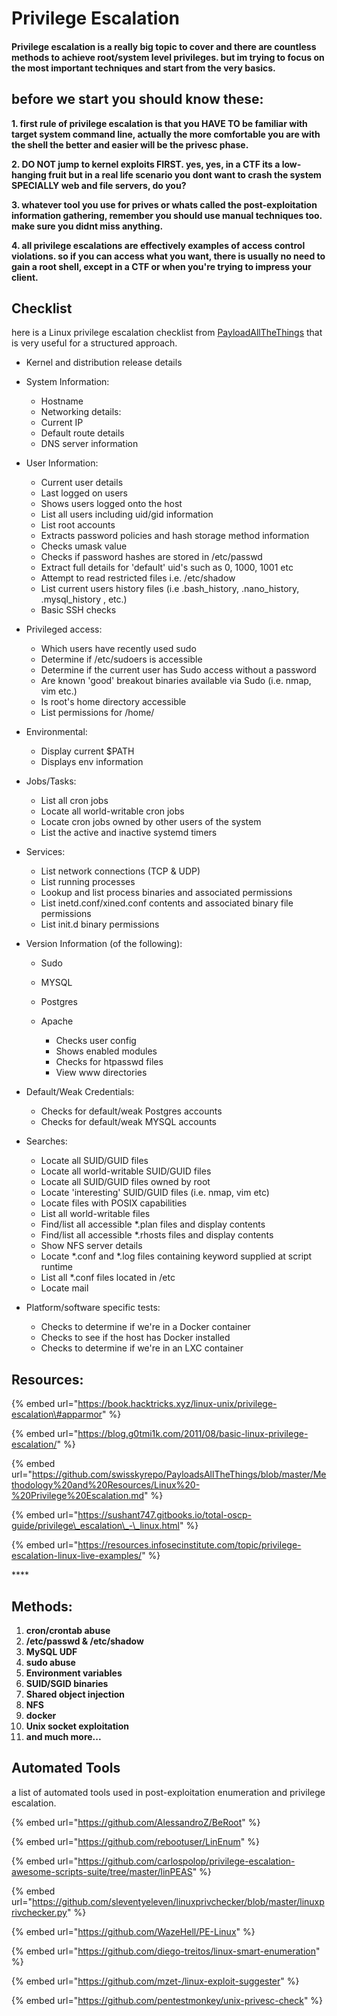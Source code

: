 # Privilege Escalation

#### Privilege escalation is a really big topic to cover and there are countless methods to achieve root/system level privileges. but im trying to focus on the most important techniques and start from the very basics.

## before we start you should know these:

**1. first rule of privilege escalation is that you HAVE TO be familiar with target system command line, actually the more comfortable you are with the shell the better and easier will be the privesc phase.**

**2. DO NOT jump to kernel exploits FIRST. yes, yes, in a CTF its a low-hanging fruit but in a real life scenario you dont want to crash the system SPECIALLY web and file servers, do you?**

**3. whatever tool you use for prives or whats called the post-exploitation information gathering, remember you should use manual techniques too. make sure you didnt miss anything.**

**4. all privilege escalations are effectively examples of access control violations. so if you can access what you want, there is usually no need to gain a root shell, except in a CTF or when you're trying to impress your client.**

## Checklist

here is a Linux privilege escalation checklist from [PayloadAllTheThings](https://github.com/swisskyrepo/PayloadsAllTheThings/blob/master/Methodology%20and%20Resources/Linux%20-%20Privilege%20Escalation.md) that is very useful for a structured approach.

* Kernel and distribution release details
* System Information:

  * Hostname
  * Networking details:
  * Current IP
  * Default route details
  * DNS server information

* User Information:

  * Current user details
  * Last logged on users
  * Shows users logged onto the host
  * List all users including uid/gid information
  * List root accounts
  * Extracts password policies and hash storage method information
  * Checks umask value
  * Checks if password hashes are stored in /etc/passwd
  * Extract full details for 'default' uid's such as 0, 1000, 1001 etc
  * Attempt to read restricted files i.e. /etc/shadow
  * List current users history files \(i.e .bash\_history, .nano\_history, .mysql\_history , etc.\)
  * Basic SSH checks

* Privileged access:

  * Which users have recently used sudo
  * Determine if /etc/sudoers is accessible
  * Determine if the current user has Sudo access without a password
  * Are known 'good' breakout binaries available via Sudo \(i.e. nmap, vim etc.\)
  * Is root's home directory accessible
  * List permissions for /home/

* Environmental:

  * Display current $PATH
  * Displays env information

* Jobs/Tasks:

  * List all cron jobs
  * Locate all world-writable cron jobs
  * Locate cron jobs owned by other users of the system
  * List the active and inactive systemd timers

* Services:

  * List network connections \(TCP & UDP\)
  * List running processes
  * Lookup and list process binaries and associated permissions
  * List inetd.conf/xined.conf contents and associated binary file permissions
  * List init.d binary permissions

* Version Information \(of the following\):
  * Sudo
  * MYSQL
  * Postgres
  * Apache

    * Checks user config
    * Shows enabled modules
    * Checks for htpasswd files
    * View www directories
* Default/Weak Credentials:

  * Checks for default/weak Postgres accounts
  * Checks for default/weak MYSQL accounts

* Searches:

  * Locate all SUID/GUID files
  * Locate all world-writable SUID/GUID files
  * Locate all SUID/GUID files owned by root
  * Locate 'interesting' SUID/GUID files \(i.e. nmap, vim etc\)
  * Locate files with POSIX capabilities
  * List all world-writable files
  * Find/list all accessible \*.plan files and display contents
  * Find/list all accessible \*.rhosts files and display contents
  * Show NFS server details
  * Locate \*.conf and \*.log files containing keyword supplied at script runtime
  * List all \*.conf files located in /etc
  * Locate mail

* Platform/software specific tests:
  * Checks to determine if we're in a Docker container
  * Checks to see if the host has Docker installed
  * Checks to determine if we're in an LXC container

## Resources:

{% embed url="https://book.hacktricks.xyz/linux-unix/privilege-escalation\#apparmor" %}

{% embed url="https://blog.g0tmi1k.com/2011/08/basic-linux-privilege-escalation/" %}

{% embed url="https://github.com/swisskyrepo/PayloadsAllTheThings/blob/master/Methodology%20and%20Resources/Linux%20-%20Privilege%20Escalation.md" %}

{% embed url="https://sushant747.gitbooks.io/total-oscp-guide/privilege\_escalation\_-\_linux.html" %}

{% embed url="https://resources.infosecinstitute.com/topic/privilege-escalation-linux-live-examples/" %}

\*\*\*\*

## Methods:

1. **cron/crontab abuse**
2. **/etc/passwd & /etc/shadow**
3. **MySQL UDF**
4. **sudo abuse**
5. **Environment variables**
6. **SUID/SGID binaries**
7. **Shared object injection**
8. **NFS**
9. **docker**
10. **Unix socket exploitation**
11. **and much more...**



## Automated Tools

a list of automated tools used in post-exploitation enumeration and privilege escalation.

{% embed url="https://github.com/AlessandroZ/BeRoot" %}

{% embed url="https://github.com/rebootuser/LinEnum" %}

{% embed url="https://github.com/carlospolop/privilege-escalation-awesome-scripts-suite/tree/master/linPEAS" %}

{% embed url="https://github.com/sleventyeleven/linuxprivchecker/blob/master/linuxprivchecker.py" %}

{% embed url="https://github.com/WazeHell/PE-Linux" %}

{% embed url="https://github.com/diego-treitos/linux-smart-enumeration" %}

{% embed url="https://github.com/mzet-/linux-exploit-suggester" %}

{% embed url="https://github.com/pentestmonkey/unix-privesc-check" %}

